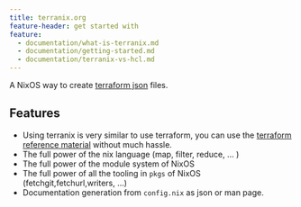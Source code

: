 ```yaml
---
title: terranix.org
feature-header: get started with
feature:
  - documentation/what-is-terranix.md
  - documentation/getting-started.md
  - documentation/terranix-vs-hcl.md
---
```


A NixOS way to create
[terraform json](https://www.terraform.io/docs/configuration/syntax-json.html)
files.

## Features

* Using terranix is very similar to use terraform, you can use the
  [terraform reference material](https://www.terraform.io/docs/providers/index.html)
  without much hassle.
* The full power of the nix language (map, filter, reduce, ... )
* The full power of the module system of NixOS
* The full power of all the tooling in `pkgs` of NixOS (fetchgit,fetchurl,writers, ...)
* Documentation generation from `config.nix` as json or man page.
